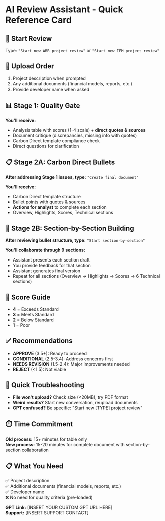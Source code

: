 # AI Review Assistant - Quick Reference Card

## 🚀 Start Review
Type: `"Start new ARR project review"` or `"Start new IFM project review"`

## 📁 Upload Order
1. Project description when prompted
2. Any additional documents (financial models, reports, etc.)  
3. Provide developer name when asked

## 📊 Stage 1: Quality Gate
**You'll receive:**
- Analysis table with scores (1-4 scale) + **direct quotes & sources**
- Document critique (discrepancies, missing info with quotes)
- Carbon Direct template compliance check
- Direct questions for clarification

## 📋 Stage 2A: Carbon Direct Bullets
**After addressing Stage 1 issues, type:**
`"Create final document"`

**You'll receive:**
- Carbon Direct template structure
- Bullet points with quotes & sources
- **Actions for analyst** to complete each section
- Overview, Highlights, Scores, Technical sections

## 📄 Stage 2B: Section-by-Section Building
**After reviewing bullet structure, type:**
`"Start section-by-section"`

**You'll collaborate through 9 sections:**
- Assistant presents each section draft
- You provide feedback for that section
- Assistant generates final version
- Repeat for all sections (Overview → Highlights → Scores → 6 Technical sections)

## 🎯 Score Guide
- **4** = Exceeds Standard
- **3** = Meets Standard  
- **2** = Below Standard
- **1** = Poor

## ✅ Recommendations
- **APPROVE** (3.5+): Ready to proceed
- **CONDITIONAL** (2.5-3.4): Address concerns first
- **NEEDS REVISION** (1.5-2.4): Major improvements needed
- **REJECT** (<1.5): Not viable

## 🔧 Quick Troubleshooting
- **File won't upload?** Check size (<20MB), try PDF format
- **Weird results?** Start new conversation, reupload documents
- **GPT confused?** Be specific: "Start new [TYPE] project review"

## ⏱️ Time Commitment
**Old process:** 15+ minutes for table only  
**New process:** 15-20 minutes for complete document with section-by-section collaboration

## 📋 What You Need
✅ Project description  
✅ Additional documents (financial models, reports, etc.)  
✅ Developer name  
❌ No need for quality criteria (pre-loaded)

**GPT Link:** [INSERT YOUR CUSTOM GPT URL HERE]  
**Support:** [INSERT SUPPORT CONTACT]